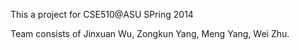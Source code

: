 This a project for CSE510@ASU SPring 2014

Team consists of Jinxuan Wu, Zongkun Yang, Meng Yang, Wei Zhu.
